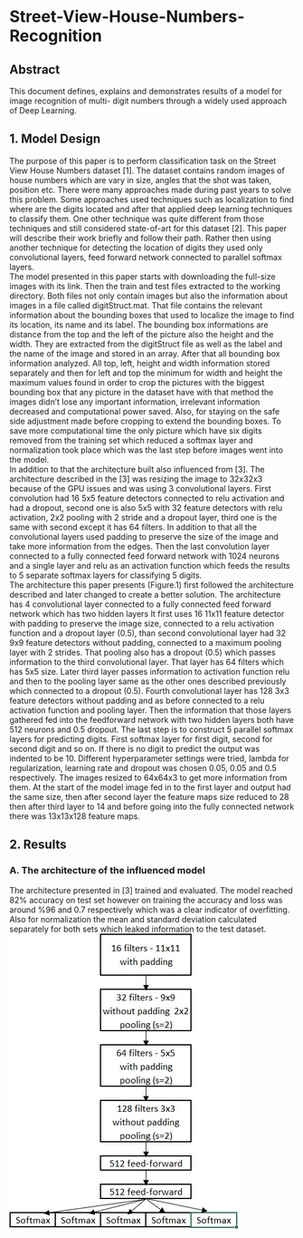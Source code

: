 # Street-View-House-Numbers-Recognition
## Abstract
This document defines, explains and demonstrates results of a model for image recognition of multi- digit numbers through a widely used approach of Deep Learning.

## 1. Model Design
The purpose of this paper is to perform classification task on the Street View House Numbers dataset [1]. 
The dataset contains random images of house numbers which are vary in size, angles that the shot was taken, position etc. 
There were many approaches made during past years to solve this problem. Some approaches used techniques such as localization
to find where are the digits located and after that applied deep learning techniques to classify them. One other technique 
was quite different from those techniques and still considered state-of-art for this dataset [2]. This paper will describe 
their work briefly and follow their path. Rather then using another technique for detecting the location of digits they used 
only convolutional layers, feed forward network connected to parallel softmax layers.<br>The model presented in this paper starts with downloading the full-size images with its link. Then the train and test files extracted to the working directory. Both files not only contain images but also the information about images in a file called digitStruct.mat. That file contains the relevant information about the bounding boxes that used to localize the image to find its location, its name and its label. The bounding box informations are distance from the top and the left of the picture also the height and the width. They are extracted from the digitStruct file as well as the label and the name of the image and stored in an array. After that all bounding box information analyzed. All top, left, height and width information stored separately and then for left and top the minimum for width and height the maximum values found in order to crop the pictures with the biggest bounding box that any picture in the dataset have with that method the images didn’t lose any important information, irrelevant information decreased and computational power saved. Also, for staying on the safe side adjustment made before cropping to extend the bounding boxes. To save more computational time the only picture which have six digits removed from the training set which reduced a softmax layer and normalization took place which was the last step before images 
went into the model.<br>
In addition to that the architecture built also influenced from [3]. 
The architecture described in the [3] was resizing the image to 32x32x3 because of the GPU issues and was using 
3 convolutional layers. First convolution had 16 5x5 feature detectors connected to relu activation and had a dropout, 
second one is also 5x5 with 32 feature detectors with relu activation, 2x2 pooling with 2 stride and a dropout layer, 
third one is the same with second except it has 64 filters. In addition to that all the convolutional layers used padding
to preserve the size of the image and take more information from the edges. Then the last convolution layer connected to a 
fully connected feed forward network with 1024 neurons and a single layer and relu as an activation function which feeds the 
results to 5 separate softmax layers for classifying 5 digits.<br>
The architecture this paper presents (Figure.1) first followed the architecture described and later changed to create a 
better solution. The architecture has 4 convolutional layer connected to a fully connected feed forward network which has
two hidden layers It first uses 16 11x11 feature detector with padding to preserve the image size, connected to a relu activation
function and a dropout layer (0.5), than second convolutional layer had 32 9x9 feature detectors without padding, connected to a
maximum pooling layer with 2 strides. That pooling also has a dropout (0.5) which passes information to the third convolutional layer. 
That layer has 64 filters which has 5x5 size. Later third layer passes information to activation function relu and then to the pooling 
layer same as the other ones described previously which connected to a dropout (0.5). Fourth convolutional layer has 128 3x3 feature 
detectors without padding and as before connected to a relu activation function and pooling layer. Then the information that those 
layers gathered fed into the feedforward network with two hidden layers both have 512 neurons and 0.5 dropout. The last step is to 
construct 5 parallel softmax layers for predicting digits. First softmax layer for first digit, second for second digit and so on. 
If there is no digit to predict the output was indented to be 10. Different hyperparameter settings were tried, lambda for regularization,
learning rate and dropout was chosen 0.05, 0.05 and 0.5 respectively. The images resized to 64x64x3 to get more information from them.
At the start of the model image fed in to the first layer and output had the same size, then after second layer the feature maps size
reduced to 28 then after third layer to 14 and before going into the fully connected network there was 13x13x128 feature maps.

## 2. Results
### A. The architecture of the influenced model
The architecture presented in [3] trained and evaluated. The model reached 82% accuracy on test set however on 
training the accuracy and loss was around %96 and 0.7 respectively which was a clear indicator of overfitting.
Also for normalization the mean and standard deviation calculated separately for both sets which leaked information 
to the test dataset.
![](images/Architecture.JPG)
